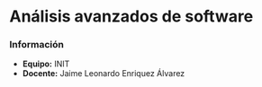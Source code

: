 # Análisis avanzados de software

### Información

- **Equipo:** INIT
- **Docente:** Jaime Leonardo Enriquez Álvarez
